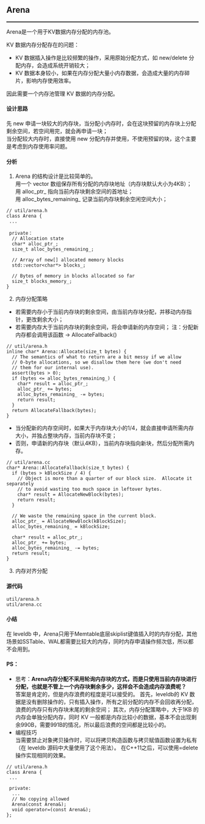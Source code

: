 ## Arena
<hr style="height:2px; margin-top:0;" />

Arena是一个用于KV数据内存分配的内存池。  

KV 数据内存分配存在的问题：  
- KV 数据插入操作是比较频繁的操作，采用原始分配方式，如 new/delete 分配内存，会造成系统开销较大；  
- KV 数据本身较小，如果在内存分配大量小内存数据，会造成大量的内存碎片，影响内存使用效率。
  
因此需要一个内存池管理 KV 数据的内存分配。

#### 设计思路
先 new 申请一块较大的内存块，当分配小内存时，会在这块预留的内存块上分配剩余空间，若空间用完，就会再申请一块；  
当分配较大内存时，直接使用 new 分配内存并使用，不使用预留的块，这个主要是考虑到内存使用率问题。

#### 分析
1. Arena 的结构设计是比较简单的。   
用一个 vector 数组保存所有分配的内存块地址（内存块默认大小为4KB）；   
用 alloc_ptr_ 指向当前内存块剩余空间的首地址；   
用 alloc_bytes_remaining_ 记录当前内存块剩余空闲空间大小；
```
// util/arena.h
class Arena {
 ...

 private：
  // Allocation state
  char* alloc_ptr_;
  size_t alloc_bytes_remaining_;

  // Array of new[] allocated memory blocks
  std::vector<char*> blocks_;

  // Bytes of memory in blocks allocated so far
  size_t blocks_memory_;
}
```
2. 内存分配策略
- 若需要内存小于当前内存块的剩余空间，由当前内存块分配，并移动内存指针，更改剩余大小；
- 若需要内存大于当前内存块的剩余空间，将会申请新的内存空间；
    注：分配新内存都会调用该函数 -> AllocateFallback()
```
// util/arena.h
inline char* Arena::Allocate(size_t bytes) {
  // The semantics of what to return are a bit messy if we allow
  // 0-byte allocations, so we disallow them here (we don't need
  // them for our internal use).
  assert(bytes > 0);
  if (bytes <= alloc_bytes_remaining_) {
    char* result = alloc_ptr_;
    alloc_ptr_ += bytes;
    alloc_bytes_remaining_ -= bytes;
    return result;
  }
  return AllocateFallback(bytes);
}
```
- 当分配新的内存空间时，如果大于内存块大小的1/4，就会直接申请所需内存大小，并独占整块内存，当前内存块不变；
- 否则，申请新的内存块（默认4KB），当前内存块指向新块，然后分配所需内存。
```
// util/arena.cc
char* Arena::AllocateFallback(size_t bytes) {
  if (bytes > kBlockSize / 4) {
    // Object is more than a quarter of our block size.  Allocate it separately
    // to avoid wasting too much space in leftover bytes.
    char* result = AllocateNewBlock(bytes);
    return result;
  }

  // We waste the remaining space in the current block.
  alloc_ptr_ = AllocateNewBlock(kBlockSize);
  alloc_bytes_remaining_ = kBlockSize;

  char* result = alloc_ptr_;
  alloc_ptr_ += bytes;
  alloc_bytes_remaining_ -= bytes;
  return result;
}
```

3. 内存对齐分配

#### 源代码
```
util/arena.h 
util/arena.cc
```
#### 小结
在 leveldb 中，Arena只用于Memtable底层skiplist键值插入时的内存分配，其他场景如SSTable、WAL都需要比较大的内存，同时内存申请操作频次低，所以都不会用到。

#### PS： 
- 思考：**Arena内存分配不采用轮询内存块的方式，而是只使用当前内存块进行分配，也就是不管上一个内存块剩余多少，这样会不会造成内存浪费呢？**   
答案是肯定的，但是内存浪费的程度是可以接受的。
首先，leveldb的 KV 数据是没有删除操作的，只有插入操作，所有之前分配的内存不会回收再分配，浪费的内存只有内存块末尾的剩余空间；
其次，内存分配策略中，大于1KB 的内存会单独分配内存，同时 KV 一般都是内存比较小的数据，基本不会出现剩余990B，需要991B的情况，所以最后浪费的空间都是比较小的。
- 编程技巧   
  当需要禁止对象拷贝操作时，可以将拷贝构造函数与拷贝赋值函数设置为私有（在 leveldb 源码中大量使用了这个用法）。
在C++11之后，可以使用=delete操作实现相同的效果。

```
// util/arena.h
class Arena {
 ...

 private:
  ...
  // No copying allowed
  Arena(const Arena&);
  void operator=(const Arena&);
};
```
